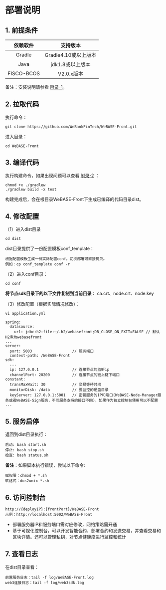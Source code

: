 # 部署说明

## 1. 前提条件

| 依赖软件 | 支持版本 |
| :-: | :-: |
| Gradle | Gradle4.10或以上版本 |
| Java | jdk1.8或以上版本 |
| FISCO-BCOS | V2.0.x版本 |

备注：安装说明请参看 [附录-1](./appendix.html#id2)。

## 2. 拉取代码
执行命令：
```
git clone https://github.com/WeBankFinTech/WeBASE-Front.git
```

进入目录：

```
cd WeBASE-Front
```

## 3. 编译代码

执行构建命令，如果出现问题可以查看 [附录-2](./appendix.html#id3) ：

```
chmod +x ./gradlew
./gradlew build -x test
```

构建完成后，会在根目录WeBASE-Front下生成已编译的代码目录dist。

## 4. 修改配置

（1）进入dist目录

```
cd dist
```

dist目录提供了一份配置模板conf_template：

```
根据配置模板生成一份实际配置conf。初次部署可直接拷贝。
例如：cp conf_template conf -r
```

（2）进入conf目录：

```shell
cd conf
```

**将节点sdk目录下的以下文件复制到当前目录：**
ca.crt、node.crt、node.key

（3）修改配置（根据实际情况修改）：

```
vi application.yml
```

``` 
spring:
  datasource:
    url: jdbc:h2:file:~/.h2/webasefront;DB_CLOSE_ON_EXIT=FALSE // 默认H2库为webasefront
...
server: 
  port: 5003				  // 服务端口
  context-path: /WeBASE-Front
sdk: 
  ...
  ip: 127.0.0.1      		  // 连接节点的监听ip
  channelPort: 20200 		  // 连接节点的链上链下端口
constant:  
  transMaxWait: 30            // 交易等待时间
  monitorDisk: /data          // 要监控的硬盘目录 
  keyServer: 127.0.0.1:5001   // 密钥服务的IP和端口(WeBASE-Node-Manager服务或者WeBASE-Sign服务，不同服务支持的接口不同)，如果作为独立控制台使用可以不配置
...
```

## 5. 服务启停

返回到dist目录执行：
```shell
启动: bash start.sh
停止: bash stop.sh
检查: bash status.sh
```
**备注**：如果脚本执行错误，尝试以下命令:

```
赋权限：chmod + *.sh
转格式：dos2unix *.sh
```

## 6. 访问控制台

```
http://{deployIP}:{frontPort}/WeBASE-Front
示例：http://localhost:5002/WeBASE-Front
```

- 部署服务器IP和服务端口需对应修改，网络策略需开通
- 基于可视化控制台，可以开发智能合约，部署合约和发送交易，并查看交易和区块详情。还可以管理私钥，对节点健康度进行监控和统计

## 7. 查看日志

在dist目录查看：

```
前置服务日志：tail -f log/WeBASE-Front.log
web3连接日志：tail -f log/web3sdk.log
```